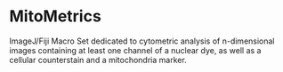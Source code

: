 # MitoMetrics
ImageJ/Fiji Macro Set dedicated to cytometric analysis of n-dimensional images containing at least one channel of a nuclear dye, as well as a cellular counterstain and a mitochondria marker. 
